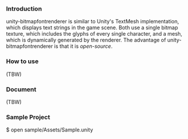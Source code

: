 ### Introduction

unity-bitmapfontrenderer is similar to Unity's TextMesh implementation, which displays text strings in the game scene. Both use a single bitmap texture, which includes the glyphs of every single character, and a mesh, which is dynamically generated by the renderer. The advantage of unity-bitmapfontrenderer is that it is *open-source*.

### How to use

(TBW)

### Document

(TBW)

### Sample Project

$ open sample/Assets/Sample.unity

